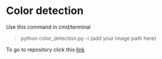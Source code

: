 # Color detection
 Use this command in cmd/terminal <br/>
 > python color_detection.py -i (add your image path here) <br/> 
 
 To go to repository click this [link](https://github.com/sanjay-prakash/color_detection_opencv)
 
  
 
  
